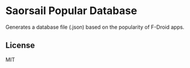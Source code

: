 # Saorsail Popular Database

Generates a database file (.json) based on the popularity of F-Droid apps.

## License

MIT
